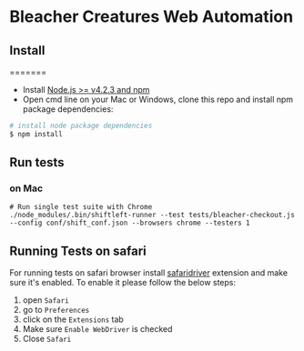 # Bleacher Creatures Web Automation


## Install
=======

* Install [Node.js >= v4.2.3 and npm](http://nodejs.org/)
* Open cmd line on your Mac or Windows, clone this repo and install npm package dependencies:
```bash
# install node package dependencies
$ npm install
```

## Run tests

### on Mac
```
# Run single test suite with Chrome
./node_modules/.bin/shiftleft-runner --test tests/bleacher-checkout.js --config conf/shift_conf.json --browsers chrome --testers 1
```


## Running Tests on safari

  For running tests on safari browser install [safaridriver](http://selenium-release.storage.googleapis.com/2.48/SafariDriver.safariextz) extension and make sure it's enabled. To enable it please follow the below steps:

  1. open `Safari`
  2. go to `Preferences`
  3. click on the `Extensions` tab
  4. Make sure `Enable WebDriver` is checked
  5. Close `Safari`
